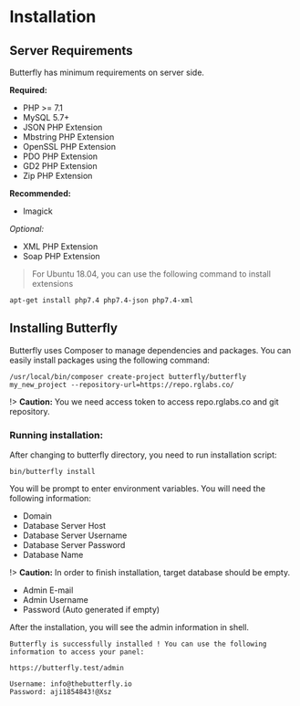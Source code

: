# Installation

## Server Requirements

Butterfly has minimum requirements on server side. 

**Required:**

* PHP >= 7.1
* MySQL 5.7+
* JSON PHP Extension
* Mbstring PHP Extension
* OpenSSL PHP Extension
* PDO PHP Extension 
* GD2 PHP Extension
* Zip PHP Extension

**Recommended:**

* Imagick  

*Optional:*

* XML PHP Extension
* Soap PHP Extension

>For Ubuntu 18.04, you can use the following command to install extensions

```shell script
apt-get install php7.4 php7.4-json php7.4-xml
```

## Installing Butterfly

Butterfly uses Composer to manage dependencies and packages. You can easily install packages using the following command:

```shell script
/usr/local/bin/composer create-project butterfly/butterfly my_new_project --repository-url=https://repo.rglabs.co/
```

!> **Caution:** You we need access token to access repo.rglabs.co and git repository.

### Running installation:

After changing to butterfly directory, you need to run installation script:

```shell script
bin/butterfly install
```

You will be prompt to enter environment variables. You will need the following information:

- Domain
- Database Server Host
- Database Server Username
- Database Server Password
- Database Name

!> **Caution:** In order to finish installation, target database should be empty.

- Admin E-mail
- Admin Username
- Password (Auto generated if empty)

After the installation, you will see the admin information in shell.

```shell script
Butterfly is successfully installed ! You can use the following information to access your panel:

https://butterfly.test/admin

Username: info@thebutterfly.io
Password: aji1854843!@Xsz
```